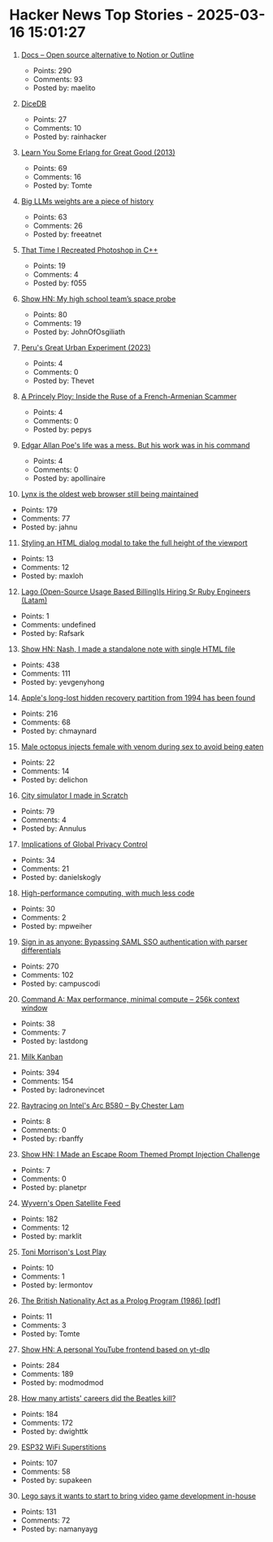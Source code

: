 # Hacker News Top Stories - 2025-03-16 15:01:27

1. [Docs – Open source alternative to Notion or Outline](https://github.com/suitenumerique/docs)
   - Points: 290
   - Comments: 93
   - Posted by: maelito

2. [DiceDB](https://dicedb.io/)
   - Points: 27
   - Comments: 10
   - Posted by: rainhacker

3. [Learn You Some Erlang for Great Good (2013)](https://learnyousomeerlang.com/content)
   - Points: 69
   - Comments: 16
   - Posted by: Tomte

4. [Big LLMs weights are a piece of history](https://antirez.com/news/147)
   - Points: 63
   - Comments: 26
   - Posted by: freeatnet

5. [That Time I Recreated Photoshop in C++](https://f055.net/technology/that-time-i/that-time-i-recreated-photoshop-in-c/)
   - Points: 19
   - Comments: 4
   - Posted by: f055

6. [Show HN: My high school team’s space probe](https://drive.google.com/file/d/1_9V6lBTIfDsPdKCohQBc5Ed5UzDbnsrI/view?usp=sharing)
   - Points: 80
   - Comments: 19
   - Posted by: JohnOfOsgiliath

7. [Peru's Great Urban Experiment (2023)](https://archaeology.org/issues/may-june-2023/features/peru-chimu-chan-chan/)
   - Points: 4
   - Comments: 0
   - Posted by: Thevet

8. [A Princely Ploy: Inside the Ruse of a French-Armenian Scammer](https://publicdomainreview.org/essay/a-princely-ploy/)
   - Points: 4
   - Comments: 0
   - Posted by: pepys

9. [Edgar Allan Poe's life was a mess. But his work was in his command](https://www.washingtonpost.com/books/2025/03/13/edgar-allan-poe-biography-kopley-review/)
   - Points: 4
   - Comments: 0
   - Posted by: apollinaire

10. [Lynx is the oldest web browser still being maintained](undefined)
   - Points: 179
   - Comments: 77
   - Posted by: jahnu

11. [Styling an HTML dialog modal to take the full height of the viewport](https://til.simonwillison.net/css/dialog-full-height)
   - Points: 13
   - Comments: 12
   - Posted by: maxloh

12. [Lago (Open-Source Usage Based Billing)Is Hiring Sr Ruby Engineers (Latam)](https://jobs.lever.co/getlago/42f45126-a365-4f03-9736-565b26bc62f5)
   - Points: 1
   - Comments: undefined
   - Posted by: Rafsark

13. [Show HN: Nash, I made a standalone note with single HTML file](https://keepworking.github.io/nash/)
   - Points: 438
   - Comments: 111
   - Posted by: yevgenyhong

14. [Apple's long-lost hidden recovery partition from 1994 has been found](https://www.downtowndougbrown.com/2025/03/apples-long-lost-hidden-recovery-partition-from-1994-has-been-found/)
   - Points: 216
   - Comments: 68
   - Posted by: chmaynard

15. [Male octopus injects female with venom during sex to avoid being eaten](https://www.newscientist.com/article/2471120-male-octopus-injects-female-with-venom-during-sex-to-avoid-being-eaten/)
   - Points: 22
   - Comments: 14
   - Posted by: delichon

16. [City simulator I made in Scratch](https://scratch.mit.edu/projects/1061728417/)
   - Points: 79
   - Comments: 4
   - Posted by: Annulus

17. [Implications of Global Privacy Control](https://developer.mozilla.org/en-US/blog/global-privacy-control/)
   - Points: 34
   - Comments: 21
   - Posted by: danielskogly

18. [High-performance computing, with much less code](https://news.mit.edu/2025/high-performance-computing-with-much-less-code-0313)
   - Points: 30
   - Comments: 2
   - Posted by: mpweiher

19. [Sign in as anyone: Bypassing SAML SSO authentication with parser differentials](https://github.blog/security/sign-in-as-anyone-bypassing-saml-sso-authentication-with-parser-differentials/)
   - Points: 270
   - Comments: 102
   - Posted by: campuscodi

20. [Command A: Max performance, minimal compute – 256k context window](https://cohere.com/blog/command-a)
   - Points: 38
   - Comments: 7
   - Posted by: lastdong

21. [Milk Kanban](https://brodzinski.com/2025/03/milk-kanban.html)
   - Points: 394
   - Comments: 154
   - Posted by: ladronevincet

22. [Raytracing on Intel's Arc B580 – By Chester Lam](https://chipsandcheese.com/p/raytracing-on-intels-arc-b580)
   - Points: 8
   - Comments: 0
   - Posted by: rbanffy

23. [Show HN: I Made an Escape Room Themed Prompt Injection Challenge](https://pangea.cloud/landing/ai-escape-room/)
   - Points: 7
   - Comments: 0
   - Posted by: planetpr

24. [Wyvern's Open Satellite Feed](https://tech.marksblogg.com/wyvern-open-data-feed.html)
   - Points: 182
   - Comments: 12
   - Posted by: marklit

25. [Toni Morrison's Lost Play](https://www.vulture.com/article/toni-morrison-play-dreaming-emmett-influenced-beloved.html)
   - Points: 10
   - Comments: 1
   - Posted by: lermontov

26. [The British Nationality Act as a Prolog Program (1986) [pdf]](https://www.doc.ic.ac.uk/~rak/papers/British%20Nationality%20Act.pdf)
   - Points: 11
   - Comments: 3
   - Posted by: Tomte

27. [Show HN: A personal YouTube frontend based on yt-dlp](https://github.com/christian-fei/my-yt)
   - Points: 284
   - Comments: 189
   - Posted by: modmodmod

28. [How many artists' careers did the Beatles kill?](https://www.cantgetmuchhigher.com/p/how-many-artists-did-the-beatles)
   - Points: 184
   - Comments: 172
   - Posted by: dwighttk

29. [ESP32 WiFi Superstitions](https://supakeen.com/weblog/esp32-wifi-superstitions/)
   - Points: 107
   - Comments: 58
   - Posted by: supakeen

30. [Lego says it wants to start to bring video game development in-house](https://www.videogameschronicle.com/news/lego-is-starting-to-bring-its-game-development-in-house-key-exec-says/)
   - Points: 131
   - Comments: 72
   - Posted by: namanyayg


